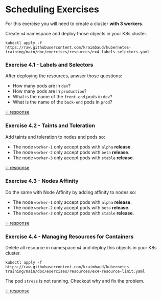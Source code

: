 # Scheduling Exercises
For this exercise you will need to create a cluster **with 3 workers**.

Create `n4` namespace and deploy those objects in your K8s cluster.

    kubectl apply -f https://raw.githubusercontent.com/kraimbaud/kubernetes-training/main/doc/exercises/resources/ex4-labels-selectors.yaml

### Exercise 4.1 - Labels and Selectors

After deploying the resources, anwser those questions:

- How many pods are in `dev`?
- How many pods are in `production`?
- What is the name of the `front-end` pods in `dev`?
- What is the name of the `back-end` pods in `prod`?   

[:bulb: response](responses/ex4/ex4-labels-selectors.md)


### Exercise 4.2 - Taints and Toleration
Add taints and toleration to nodes and pods so:

- The node `worker-1` only accept pods with `alpha` **release**. 
- The node `worker-2` only accept pods with `beta` **release**. 
- The node `worker-3` only accept pods with `stable` **release**.   

[:bulb: response](responses/ex4/ex4-taints-toleration.yaml)

### Exercise 4.3 - Nodes Affinity
Do the same with Node Affinity by adding affinity to nodes so:

- The node `worker-1` only accept pods with `alpha` **release**. 
- The node `worker-2` only accept pods with `beta` **release**. 
- The node `worker-3` only accept pods with `stable` **release**.   

[:bulb: response](responses/ex4/ex4-nodes-affinity.yaml)

### Exercise 4.4 - Managing Resources for Containers
Delete all resource in namespace `n4` and deploy this objects in your K8s cluster.

    kubectl apply -f https://raw.githubusercontent.com/kraimbaud/kubernetes-training/main/doc/exercises/resources/ex4-resource-limit.yaml

The pod `stress` is not running. Checkout why and fix the problem.   

[:bulb: response](responses/ex4/ex4-resources.yaml)

